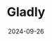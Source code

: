 ---  
layout: startup_page  
title: "Gladly"  
id: "gladly.com"  
permalink: "/gladlygladly.com09262024/"  
website: "https://www.gladly.com/"  
funding_round: "Growth Round"  
funding_amount: "$40M"  
investors: "AVP"  
about: "Gladly provides an AI-powered, unified Customer Service Platform designed to replace outdated ticket-based systems. It offers personalized support, resolving issues and driving customer loyalty and revenue for retailers and direct-to-consumer brands. The platform centers interactions around the customer, using AI to provide accurate responses and equipping agents with necessary context."  
markets: "Customer Service, AI, SaaS, customer experience, omnichannel, customer support, CCaaS, multi-channel, automation, IVR, digital customer service, native voice, and self-service"  
hq: "San Francisco, California, United States"  
founded_year: "2014"  
linkedin: "https://www.linkedin.com/company/gladly-inc"  
twitter: ""  
instagram: ""  
facebook: ""  
crunchbase: "https://www.crunchbase.com/organization/gladly-software"  
pitchbook: ""  

date_display: "26-Sep-2024"  
date: "2024-09-26"

# SEO Optimization  
meta_title: "Gladly - Growth Round Funding ($40M)"  
meta_description: "Gladly, Gladly provides an AI-powered, unified Customer Service Platform designed to replace outdated ticket-based systems. It offers personalized support, re..."  
meta_keywords: "Gladly, Customer Service, AI, SaaS, customer experience, omnichannel, customer support, CCaaS, multi-channel, automation, IVR, digital customer service, native voice, and self-service, Growth Round funding"  
canonical_url: "https://startup.projectstartups.com/gladlygladly.com09262024/"  
---